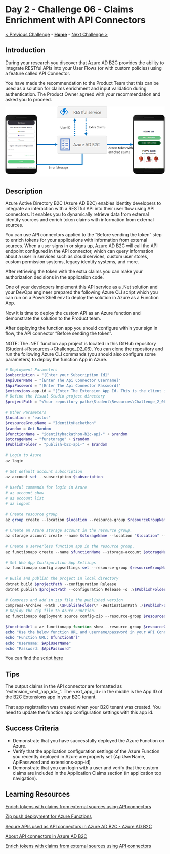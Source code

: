 # Day 2 - Challenge 06 - Claims Enrichment with API Connectors

 [< Previous Challenge](./Challenge_D2_05.md) - **[Home](../README.md)** - [Next Challenge >](./Challenge_D2_07.md)

## Introduction

During your research you discover that Azure AD B2C provides the ability to integrate RESTful APIs into your User Flows (or with custom policies) using a feature called API Connector.

You have made the recommendation to the Product Team that this can be used as a solution for claims enrichment and input validation during authentication. The Product Owner agreed with your recommendation and asked you to proceed.

![API Connectors Diagram](../Resources/Images/B2CClaimsEnrigmentDiagram.png)

## Description

Azure Active Directory B2C (Azure AD B2C) enables identity developers to integrate an interaction with a RESTful API into their user flow using API connectors. It enables you to dynamically retrieve data from external identity sources and enrich token claims with information from external sources.

You can use API connectors applied to the “Before sending the token” step to enrich tokens for your applications with information from external sources. When a user signs in or signs up, Azure AD B2C will call the API endpoint configured in the API connector, which can query information about a user in services such as cloud services, custom user stores, custom permission systems, legacy identity systems, and more.

After retrieving the token with the extra claims you can make your authorization decisions in the application code.

One of your developers implement this API service as a .Net solution and your DevOps engineer prepared the following Azure CLI script which you can run on a PowerShell env to deploy the solution in Azure as a Function App. 

Now it is time to deploy the custom API as an Azure function and demonstrate the solution to the Product team.

After deploying the function app you should configure within your sign in flow, the API connector “Before sending the token”.

NOTE: The .NET function app project is located in this GitHub repository (Student->Resources->Challenge_D2_06). You can clone the repository and run the following Azure CLI commands (you should also configure some parameters) to deploy the function App in Azure.

```powershell
# Deployment Parameters 
$subscription = "[Enter your Subscription Id]"
$ApiUserName = "[Enter The Api Connector Username]"
$ApiPassword = "[Enter The Api Connector Password]"
$extensions-app-id = "[Enter The Extension App Id. This is the client id of the app registration created during Azure AD B2C tenant creation]"
# Define the Visual Studio project directory
$projectPath = "<Your repository path>\Student\Resources\Challenge_2_06\AzureAD.Identity.B2C.API.ClaimsEnrichment\AzureAD.Identity.B2C.API.ClaimsEnrichment.csproj"

# Other Parameters 
$location = "eastus"
$resourceGroupName = "IdentityHackathon"
$random = Get-Random
$functionName = "identityhackathon-b2c-api-" + $random
$storageName = "funstorage" + $random
$PublishFolder = "publish-b2c-api-" + $random

# Login to Azure 
az login

# Set default account subscription
az account set --subscription $subscription

# Useful commands for login in Azure
# az account show
# az account list
# az logout

# Create resource group
az group create --location $location --resource-group $resourceGroupName

# Create an Azure storage account in the resource group.
az storage account create --name $storageName --location "$location" --resource-group $resourceGroupName --sku "Standard_LRS"

# Create a serverless function app in the resource group.
az functionapp create --name $functionName --storage-account $storageName --consumption-plan-location "$location" --resource-group $resourceGroupName --functions-version "4"

# Set Web App Configuration App Settings
az functionapp config appsettings set --resource-group $resourceGroupName --name $functionName --settings WEBSITE_RUN_FROM_PACKAGE="1"  ASPNETCORE_ENVIRONMENT="Development" ApiUserName=$ApiUserName ApiPassword=$ApiPassword extensions-app-id=$extensions-app-id

# Build and publish the project in local directory
dotnet build $projectPath --configuration Release 
dotnet publish $projectPath --configuration Release -o .\$PublishFolder

# Compress and add in zip file the published version
Compress-Archive -Path .\$PublishFolder\* -DestinationPath ./$PublishFolder.zip -Force
# Deploy the Zip file to Azure Function.
az functionapp deployment source config-zip --resource-group $resourceGroupName --name $functionName --src "./$PublishFolder.zip"

$functionUrl = az functionapp function show --resource-group $resourceGroupName --name $functionName --function-name ClaimsEnrichment --query href
echo "Use the below function URL and username/password in your API Connector"
echo "Function URL: $functionUrl"
echo "Username: $ApiUserName"
echo "Password: $ApiPassword"
```

You can find the script [here](./Resources/Challenge_D2_06/DeployClaimsEnrichAPIB2C.azcli)

## Tips

The output claims in the API connector are formatted as “extension_<ext_app_id>_<Custom Claim>”. The <ext_app_id> in the middle is the App ID of the B2C Extensions app in your B2C tenant.

That app registration was created when your B2C tenant was created. You need to update the function app configuration settings with this app id.

## Success Criteria

- Demonstrate that you have successfully deployed the Azure Function on Azure.
- Verify that the application configuration settings of the Azure Function you recently deployed in Azure are properly set (ApiUserName, ApiPassword and extensions-app-id)
- Demonstrate that you can login with a user and verify that the custom claims are included in the Application Claims section (in application top navigation).
  
## Learning Resources
  
  [Enrich tokens with claims from external sources using API connectors](https://learn.microsoft.com/en-us/azure/active-directory-b2c/add-api-connector-token-enrichment?pivots=b2c-user-flow)
  
  [Zip push deployment for Azure Functions](https://learn.microsoft.com/en-us/azure/azure-functions/deployment-zip-push#cli)
  
  [Secure APIs used as API connectors in Azure AD B2C - Azure AD B2C](https://learn.microsoft.com/en-us/azure/active-directory-b2c/secure-rest-api?tabs=windows&pivots=b2c-user-flow)
  
  [About API connectors in Azure AD B2C](https://learn.microsoft.com/en-us/azure/active-directory-b2c/api-connectors-overview?pivots=b2c-user-flow)
  
  [Enrich tokens with claims from external sources using API connectors](https://learn.microsoft.com/en-us/azure/active-directory-b2c/add-api-connector?pivots=b2c-user-flow)
